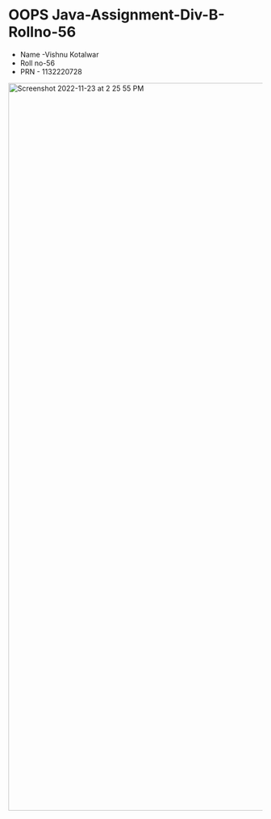 # OOPS Java-Assignment-Div-B-Rollno-56

- Name -Vishnu Kotalwar
- Roll no-56
- PRN - 1132220728
<img width="1440" alt="Screenshot 2022-11-23 at 2 25 55 PM" src="https://user-images.githubusercontent.com/115207068/203506741-556a4056-f3b8-401b-97a1-b6a52a6c9750.png">

